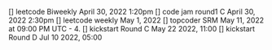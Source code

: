 []  leetcode Biweekly
    April 30, 2022 1:20pm 
[]  code jam round1 C
    April 30, 2022 2:30pm
[]  leetcode weekly
    May 1, 2022 
[]  topcoder SRM
    May 11, 2022 at 09:00 PM UTC - 4.
[]  kickstart Round C
    May 22 2022, 11:00
[]  kickstart Round D
    Jul 10 2022, 05:00
